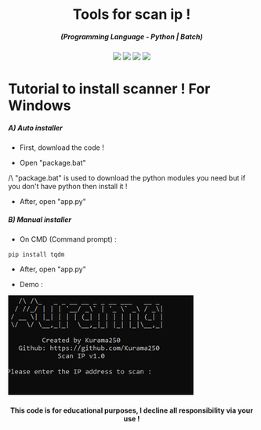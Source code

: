 <h1 align="center">Tools for scan ip !</h1>
<em><h5 align="center">(Programming Language - Python | Batch)</h5></em>

<p align="center">
  <img src="https://img.shields.io/github/stars/Kurama250/Scan_ports">
  <img src="https://img.shields.io/github/license/Kurama250/Scan_ports">
  <img src="https://img.shields.io/github/repo-size/Kurama250/Scan_ports">
  <img src="https://img.shields.io/badge/stability-stable-green">
</p>

# Tutorial to install scanner ! For Windows

<h5>A) Auto installer</h5>

- First, download the code !

- Open "package.bat"

/\ "package.bat" is used to download the python modules you need but if you don't have python then install it !

- After, open "app.py"

<h5>B) Manual installer</h5>

- On CMD (Command prompt) :

```shell
pip install tqdm
```
- After, open "app.py"

- Demo : 

![alt text](https://github.com/Kurama250/Scan_ports/blob/main/scan.png)

<h4 align="center">This code is for educational purposes, I decline all responsibility via your use !</h4>
